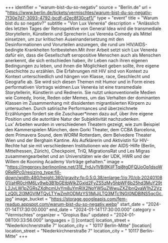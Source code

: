+++
identifier = "warum-bist-du-so-negativ"
source = "Berlin.de"
url = "https://www.berlin.de/tickets/vermischtes/warum-bist-du-so-negativ-7f30e7d7-3093-4792-bcdf-d2ec8f30cef1/"
type = "event"
title = "Warum bist du so negativ?"
subtitle = "Von Lux Veneréa"
description = "Anlässlich des letzten Tages der Retrospektive von General Idea wird die transmediale Storytellerin, Künstlerin und Sprecherin Lux Verenéa Comedy als Mittel einsetzen, um zur kritischen Auseinandersetzung mit den Desinformationen und Vorurteilen anzuregen, die rund um HIV/AIDS-bedingte Krankheiten fortbestehen.Mit ihrer Arbeit setzt sich Lux Veneréa dafür ein, dass die Gesellschaft seropositive Menschen auch als Menschen anerkennt, die sich entschieden haben, ihr Leben nach ihren eigenen Bedingungen zu leben, und ihnen die Möglichkeit geben sollte, ihre eigene Geschichte zu erzählen. Die Erfahrungen mit HIV sind von Kontext zu Kontext unterschiedlich und hängen von Klasse, race, Geschlecht und Geografie ab. Sie wird sich diesen Themen mit Humor und in Form eines performativen Vortrags widmen.Lux Veneréa ist eine transmediale Storytellerin, Künstlerin und Rednerin. Sie nutzt unkonventionelle Medien wie Comedy, Ironie, Reden oder Memes, um das Verhalten der dominanten Klassen im Zusammenhang mit dissidenten migrantisierten Körpern zu untersuchen. Durch satirische Performances und überzeichnete Erzählungen fordert sie die Zuschauer*innen dazu auf, über ihre eigene Position und die autoritäre Natur der Subjektivität nachzudenken. Lux’ Arbeiten wurden in verschiedenen Theatern gezeigt, wie zum Beispiel den Kammerspielen München, dem Gorki Theater, dem CCBA Barcelona, dem Primavera Sound, dem WORM Rotterdam, dem Belvedere Theater Wien und der Berghain Kantine. Als Aufklärerin und Aktivistin für HIV-Rechte hat sie mit verschiedenen Institutionen wie der AIDS-Hilfe (Berlin, Mittelhessen, Zürich), Checkpoint, TriQ, MigrationsRat und Les Migras zusammengearbeitet und an Universitäten wie der UDK, HWR und der Willem de Kooning Academy Vorträge gehalten."
image = "https://imgproxy.berlinonline.net/31E_frdJv1VBi9KilFTqi8tgDFQUoOp1dsoW0ReRPc0/resizing_type:fill-down/width:480/height:360/gravity:fp:0.5:0.38/enlarge:1/q:70/cb:2024010801/aHR0cHM6Ly9wb3B1bGEtbWlkZGxld2FyZS5zMy5hbWF6b25hd3MuY29tL2JvLW1pZGRsZXdhcmUvYm8uYmRlX2NoYW5uZWwuZXZlbnQvaW1hZ2VzLzQ0L2I3MGVlMTQyLTYwZmItODMzYS1lMjJjLTQ3MTc1NGI0NDBlNS5qcGc.jpg"
image_bucket = "https://storage.googleapis.com/fem-readup.appspot.com/warum-bist-du-so-negativ.webp"
start_date = "2024-01-14T17:30:00.000"
end_date = "2024-01-14T17:30:00.000"
category = "Vermischtes"
organizer = "Gropius Bau"
updated = "2024-01-08T00:33:56.000"
languages = []
[contact]
location_street = "Niederkirchnerstraße 7"
location_city = " 10117 Berlin-Mitte"
[location]
location_street = "Niederkirchnerstraße 7"
location_city = " 10117 Berlin-Mitte"
+++